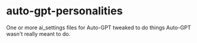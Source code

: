 # auto-gpt-personalities
One or more ai_settings files for Auto-GPT tweaked to do things Auto-GPT wasn't really meant to do.
